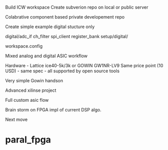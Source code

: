 Build ICW workspace 
  Create subverion repo on local or public server

Colabrative component based private developement repo 

Create simple example digital stucture only 


digital/adc_if
	ch_filter
	spi_client
	register_bank 
setup/digital/

workspace.config 

Mixed analog and digital ASIC workflow 

Hardware - Lattice ice40-5k/3k or GOWIN GW1NR-LV9 
  Same price point (10 USD) - same spec - all supported by open source tools 


Very simple Gowin handson 


Advanced xilinse project 


Full custom asic flow 


Brain storm on FPGA impl of current DSP algo. 


Next move 


   
  
      
  

	
# paral_fpga
